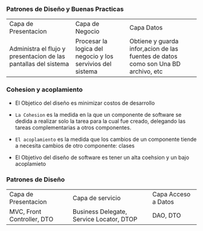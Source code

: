 ### Patrones de Diseño y Buenas Practicas

<table>

<tr>
    <td>Capa de Presentacion</td>
    <td>Capa de Negocio</td>
    <td>Capa Datos</td>
</tr>
    <td>Administra el flujo y presentacion de las pantallas del sistema</td>
    <td>Procesar la logica del negocio y los servivios del sistema </td>
    <td>Obtiene y guarda infor,acion de las fuentes de datos como son Una BD archivo, etc</td>
</table>

### Cohesion y acoplamiento

- El Objetico del diseño es minimizar costos de desarrollo

- `La Cohesion` es la medida en la que un componente de software se dedida a realizar solo la tarea para la cual fue creado, delegando las tareas complementarias a otros componentes.

- `El acoplamiento` es la medida que los cambios de un componente tiende a necesita cambios de otro componente: clases

- El Objetivo del diseño de software es tener un alta coehsion y un bajo acoplamieto

### Patrones de Diseño

<table>
<tr>
    <td>Capa de Presentacion</td>
    <td>Capa de servicio</td>
    <td>Capa Acceso a Datos</td>
</tr>
    <td>MVC, Front Controller, DTO</td>
    <td>Business Delegate, Service Locator, DTOP</td>
    <td>DAO, DTO</td>
</table>


